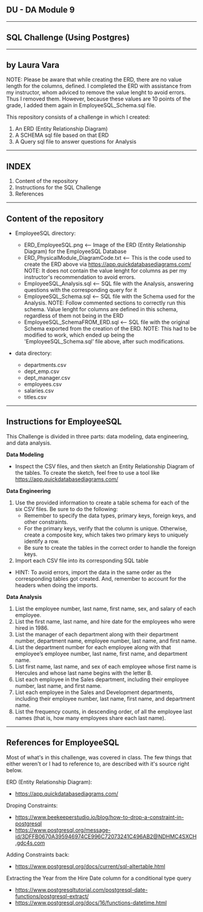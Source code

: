 DU - DA Module 9
--------------------------------
--------------------------------
SQL Challenge (Using Postgres)
--------------------------------
--------------------------------
by Laura Vara
--------------------------------
NOTE: Please be aware that while creating the ERD, there are no value length for the columns, defined. I completed the ERD with assistance from my instructor, whom adviced to remove the value lenght to avoid errors. Thus I removed them.
However, because these values are 10 points of the grade, I added them again in EmployeeSQL_Schema.sql file.

This repository consists of a challenge in which I created:
1. An ERD (Entity Relationship Diagram)
2. A SCHEMA sql file based on that ERD
3. A Query sql file to answer questions for Analysis

---------------------------------
INDEX
---------------------------------
1. Content of the repository
2. Instructions for the SQL Challenge
3. References

---------------------------------
Content of the repository
---------------------------------
- EmployeeSQL directory:
    - ERD_EmployeeSQL.png  <-- Image of the ERD (Entity Relationship Diagram) for the EmployeeSQL Database
    - ERD_PhysicalModule_DiagramCode.txt  <-- This is the code used to create the ERD above via https://app.quickdatabasediagrams.com/ NOTE: It does not contain the value lenght for columns as per my instructor's recommendation to avoid errors.
    - EmployeeSQL_Analysis.sql <-- SQL file with the Analysis, answering questions with the corresponding query for it
    - EmployeeSQL_Schema.sql <-- SQL file with the Schema used for the Analysis. NOTE: Follow commented sections to correctly run this schema. Value lenght for columns are defined in this schema, regardless of them not being in the ERD
    - EmployeeSQL_SchemaFROM_ERD.sql <-- SQL file with the original Schema exported from the creation of the ERD. NOTE: This had to be modified to work, which ended up being the 'EmployeeSQL_Schema.sql' file above, after such modifications.
      
- data directory:
    - departments.csv
    - dept_emp.csv
    - dept_manager.csv
    - employees.csv
    - salaries.csv
    - titles.csv

----------------------------------
Instructions for EmployeeSQL
----------------------------------
This Challenge is divided in three parts: data modeling, data engineering, and data analysis.

**Data Modeling**
  - Inspect the CSV files, and then sketch an Entity Relationship Diagram of the tables. To create the sketch, feel free to use a tool like https://app.quickdatabasediagrams.com/

**Data Engineering**
1. Use the provided information to create a table schema for each of the six CSV files. Be sure to do the following:
   - Remember to specify the data types, primary keys, foreign keys, and other constraints.
   - For the primary keys, verify that the column is unique. Otherwise, create a composite key, which takes two primary keys to uniquely identify a row.
   - Be sure to create the tables in the correct order to handle the foreign keys.
2. Import each CSV file into its corresponding SQL table

- HINT: To avoid errors, import the data in the same order as the corresponding tables got created. And, remember to account for the headers when doing the imports.

**Data Analysis**
1. List the employee number, last name, first name, sex, and salary of each employee.
2. List the first name, last name, and hire date for the employees who were hired in 1986.
3. List the manager of each department along with their department number, department name, employee number, last name, and first name.
4. List the department number for each employee along with that employee’s employee number, last name, first name, and department name.
5. List first name, last name, and sex of each employee whose first name is Hercules and whose last name begins with the letter B.
6. List each employee in the Sales department, including their employee number, last name, and first name.
7. List each employee in the Sales and Development departments, including their employee number, last name, first name, and department name.
8. List the frequency counts, in descending order, of all the employee last names (that is, how many employees share each last name).

------------------------------------
References for EmployeeSQL
------------------------------------
Most of what's in this challenge, was covered in class.
The few things that either weren't or I had to reference to, are described
with it's source right below.

ERD (Entity Relationship Diagram):
- https://app.quickdatabasediagrams.com/

Droping Constraints:
- https://www.beekeeperstudio.io/blog/how-to-drop-a-constraint-in-postgresql
- https://www.postgresql.org/message-id/3DFFB0670A395946974CE996C72073241C496AB2@NDHMC4SXCH.gdc4s.com

Adding Constraints back:
- https://www.postgresql.org/docs/current/sql-altertable.html

Extracting the Year from the Hire Date column for a conditional type query
- https://www.postgresqltutorial.com/postgresql-date-functions/postgresql-extract/
- https://www.postgresql.org/docs/16/functions-datetime.html
